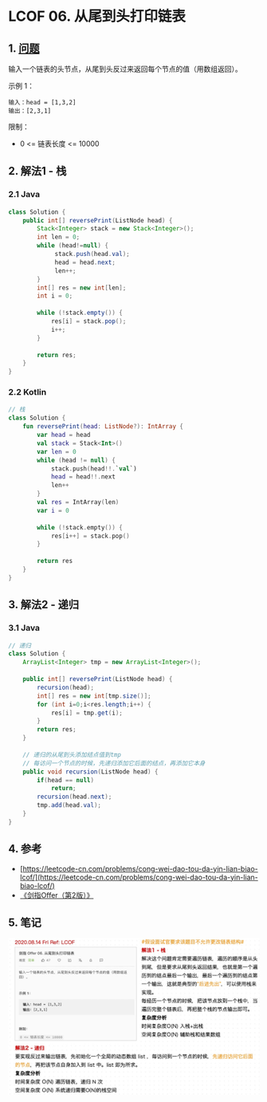 # LCOF 06. 从尾到头打印链表

## 1. [问题](https://leetcode-cn.com/problems/cong-wei-dao-tou-da-yin-lian-biao-lcof/)

输入一个链表的头节点，从尾到头反过来返回每个节点的值（用数组返回）。

示例 1：

```text
输入：head = [1,3,2]
输出：[2,3,1]
```

限制：

* 0 &lt;= 链表长度 &lt;= 10000

## 2. 解法1 - 栈

### 2.1 Java

```java
class Solution {
    public int[] reversePrint(ListNode head) {
        Stack<Integer> stack = new Stack<Integer>();
        int len = 0;
        while (head!=null) {
             stack.push(head.val);
             head = head.next;
             len++;
        }
        int[] res = new int[len];
        int i = 0;

        while (!stack.empty()) {
            res[i] = stack.pop();
            i++;
        }

        return res;
    }
}
```

### 2.2 Kotlin

```kotlin
// 栈
class Solution {
    fun reversePrint(head: ListNode?): IntArray {
        var head = head
        val stack = Stack<Int>()
        var len = 0
        while (head != null) {
            stack.push(head!!.`val`)
            head = head!!.next
            len++
        }
        val res = IntArray(len)
        var i = 0

        while (!stack.empty()) {
            res[i++] = stack.pop()
        }

        return res
    }
}
```

## 3. 解法2 - 递归

### 3.1 Java

```java
// 递归
class Solution {
    ArrayList<Integer> tmp = new ArrayList<Integer>();

    public int[] reversePrint(ListNode head) {
        recursion(head);
        int[] res = new int[tmp.size()];
        for (int i=0;i<res.length;i++) {
            res[i] = tmp.get(i);
        }
        return res;
    }

    // 递归的从尾到头添加结点值到tmp
    // 每访问一个节点的时候，先递归添加它后面的结点，再添加它本身
    public void recursion(ListNode head) {
        if(head == null)
            return;
        recursion(head.next);
        tmp.add(head.val);
    }
}
```

## 4. 参考

* [https://leetcode-cn.com/problems/cong-wei-dao-tou-da-yin-lian-biao-lcof/](https://leetcode-cn.com/problems/cong-wei-dao-tou-da-yin-lian-biao-lcof/)
* [《剑指Offer（第2版）》](https://book.douban.com/subject/27008702/)

## 5. 笔记

![](../../../.gitbook/assets/image%20%2822%29.png)

